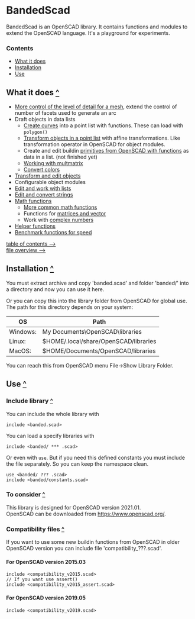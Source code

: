 BandedScad
==========

BandedScad is an OpenSCAD library.
It contains functions and modules to extend the OpenSCAD language.
It's a playground for experiments.

### Contents
[contents]: #contents "Up to Contents"
- [What it does](#what-it-does-)
- [Installation](#installation-)
- [Use](#use-)


What it does [^][contents]
--------------------------

- [More control of the level of detail for a mesh][extend],
    extend the control of number of facets used to generate an arc
- Draft objects in data lists
  - [Create curves][curves] into a point list with functions.
    These can load with `polygon()`
  - [Transform objects in a point list][transform] with affine transformations.
    Like transformation operator in OpenSCAD for object modules.
  - Create and edit buildin [primitives from OpenSCAD with functions][primitives]
    as data in a list.
    (not finished yet)
  - [Working with multmatrix][multmatrix]
  - [Convert colors][color]
- [Transform and edit objects][operator]
- Configurable object modules
- [Edit and work with lists][list]
- [Edit and convert strings][string]
- [Math functions][math]
  - [More common math functions][math_common]
  - Functions for [matrices and vector][matrix]
  - Work with [complex numbers][complex]
- [Helper functions][helper]
- [Benchmark functions for speed][benchmark]

[table of contents -->](contents.md)\
[file overview -->](doc/file_overview.md)

[extend]:      doc/extend.md
[draft]:       doc/draft.md
[curves]:      doc/curves.md
[transform]:   doc/transform.md
[multmatrix]:  doc/multmatrix.md
[primitives]:  doc/primitives.md
[color]:       doc/color.md
[list]:        doc/list.md
[string]:      doc/string.md
[helper]:      doc/helper.md
[benchmark]:   doc/helper.md#benchmark-function-
[math]:        doc/math.md
[math_common]: doc/math.md#more-math-functions-
[matrix]:      doc/matrix.md
[complex]:     doc/complex.md
[operator]:    doc/operator.md

Installation [^][contents]
--------------------------

You must extract archive and copy 'banded.scad' and folder 'banded/' into a directory
and now you can use it here.
  
Or you can copy this into the library folder from OpenSCAD for global use.
The path for this directory depends on your system:

| OS       | Path
|----------|------
| Windows: | My Documents\OpenSCAD\libraries
| Linux:   | $HOME/.local/share/OpenSCAD/libraries
| MacOS:   | $HOME/Documents/OpenSCAD/libraries

You can reach this from OpenSCAD menu File->Show Library Folder.


Use [^][contents]
-----------------

### Include library [^][contents]

You can include the whole library with
```OpenSCAD
include <banded.scad>
```
  
You can load a specify libraries with
```OpenSCAD
include <banded/ *** .scad>
```
Or even with `use`. But if you need this defined constants
you must include the file separately.
So you can keep the namespace clean.
```OpenSCAD
use <banded/ ??? .scad>
include <banded/constants.scad>
```


### To consider [^][contents]

This library is designed for OpenSCAD version 2021.01.\
OpenSCAD can be downloaded from <https://www.openscad.org/>.


### Compatibility files [^][contents]

If you want to use some new buildin functions from OpenSCAD in older OpenSCAD version
you can include file 'compatibility_???.scad'.

#### For OpenSCAD version 2015.03
```OpenSCAD
include <compatibility_v2015.scad>
// If you want use assert()
include <compatibility_v2015_assert.scad>
```

#### For OpenSCAD version 2019.05
```OpenSCAD
include <compatibility_v2019.scad>
```
